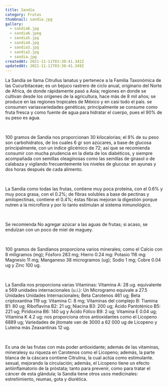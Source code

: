 ```yaml
---
title: Sandía
category: Frutas
thumbnail: sandia.jpg
gallery:
  - sandia6.jpg
  - sandia6.jpeg
  - sandia5.jpg
  - sandia4.jpg
  - sandia3.jpg
  - sandia2.jpg
  - sandia.jpg
createdAt: 2021-11-11T03:30:41.342Z
updatedAt: 2021-11-11T03:30:41.349Z
---
```

La Sandía se llama Citrullus lanatus y pertenece a la Familia Taxonómica de las Cucurbitaceae; es un bejuco rastrero de ciclo anual, originario del Norte de Africa, de donde rápidamente pasó a Asia; regiones en donde se cultivan desde los orígenes de la agricultura, hace más de 8 mil años; se produce en las regiones tropicales de México y en casi todo el país. se consumen variasvariedades genéticas; principalmente se consume como fruta fresca y como fuente de agua para hidratar el cuerpo, pues el 90% de su peso es agua.

<br/>

100 gramos de Sandía nos proporcionan 30 kilocalorias; el 8% de su peso son carbohidratos, de los cuales 6 gr son azúcares, a base de glucosa principalmente, con un indice glicémico de 72; así que se recomienda consumir con mucha prudencia en la dieta de los diabéticos, y siempre acompañada con semillas oleaginosas como las semillas de girasol o de calabaza y vigilando frecuentemente los niveles de glucosa: en ayunas y dos horas después de cada alimento.

<br/>

La Sandía como todas las frutas, contiene muy poca proteína, con el 0.6% y muy poca grasa, con el 0.2%; de fibras solubles a base de pectinas y amilopectinas, contiene el 0.4%; éstas fibras mejoran la digestión porque nutren a la microflora y por lo tanto estimulan al sistema inmunológico.

<br/>

Se recomienda No agregar azúcar a las aguas de frutas; si acaso, se endulzan con un poco de miel de maguey.

<br/>

100 gramos de Sandíanos proporciona varios minerales; como el Calcio con 8 miligramos (mg); Fósforo 283 mg; Hierro 0.24 mg: Potasio 116 mg: Magnesio 11 mg; Manganeso 38 microgramos (ug); Sodio 1 mg; Cobre 0.04 ug y Zinc 100 ug.

<br/>

La Sandía nos proporciona varias Vitaminas: Vitamina A: 28 ug. equivalente a 569 unidades internacionales (u.i.): Un Microgramo equivale a 27.5 Unidades Unidades Internacionales; Beta Carotenos 461 ug; Beta criptoxantina 119 ug: Vitamina C: 8 mg; Vitaminas del complejo B: Tiamina B1: 80 ug; Riboflavina B2: 21 ug; Niacina B3: 200 ug; Ácido Pantoténico B5: 221 ug; Piridoxina B6: 140 ug y Ácido Fólico B9: 2 ug; Vitamina E 0.04 ug; Vitamina K 4.2 ug: nos proporciona otros antioxidantes como el Licopeno 6889 ug; Variedades de jitomate van de 3000 a 62 000 ug de Licopeno y Luteína más Zeaxantinas 12 ug.

<br/>

Es una de las frutas con más poder antioxidante; además de las vitaminas, mineralesy su riqueza en Carotenos como el Licopeno; además, la parte blanca de la cáscara contiene Citrulina, la cual actúa como estimulante. sexual, mejorando la circulación; además, el Licopeno tiene un efecto antiinflamatorio de la próstata; tanto para prevenir, como para tratar el cáncer de esta glándula; la Sandía tiene otros usos medicinales: estreñimiento, reumas, gota y diurética.